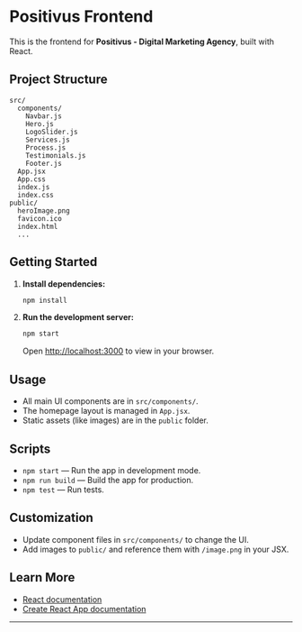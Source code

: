# Positivus Frontend

This is the frontend for **Positivus - Digital Marketing Agency**, built with React.

## Project Structure

```
src/
  components/
    Navbar.js
    Hero.js
    LogoSlider.js
    Services.js
    Process.js
    Testimonials.js
    Footer.js
  App.jsx
  App.css
  index.js
  index.css
public/
  heroImage.png
  favicon.ico
  index.html
  ...
```

## Getting Started

1. **Install dependencies:**
   ```bash
   npm install
   ```

2. **Run the development server:**
   ```bash
   npm start
   ```
   Open [http://localhost:3000](http://localhost:3000) to view in your browser.

## Usage

- All main UI components are in `src/components/`.
- The homepage layout is managed in `App.jsx`.
- Static assets (like images) are in the `public` folder.

## Scripts

- `npm start` — Run the app in development mode.
- `npm run build` — Build the app for production.
- `npm test` — Run tests.

## Customization

- Update component files in `src/components/` to change the UI.
- Add images to `public/` and reference them with `/image.png` in your JSX.

## Learn More

- [React documentation](https://reactjs.org/)
- [Create React App documentation](https://facebook.github.io/create-react-app/docs/getting-started)

---